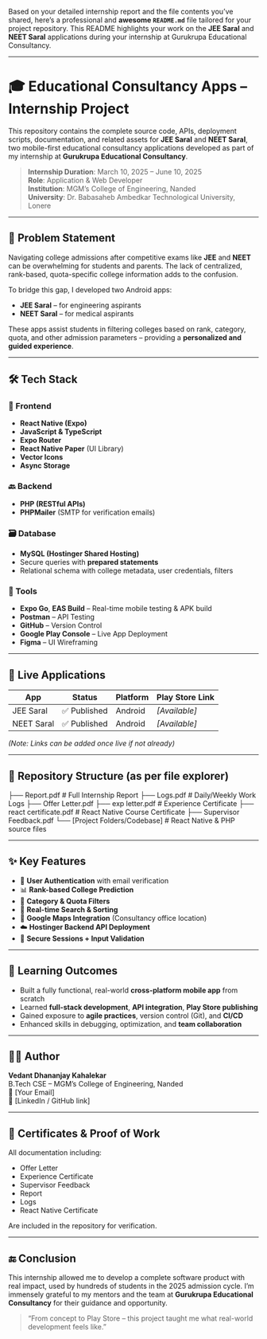Based on your detailed internship report and the file contents you’ve shared, here’s a professional and **awesome `README.md`** file tailored for your project repository. This README highlights your work on the **JEE Saral** and **NEET Saral** applications during your internship at Gurukrupa Educational Consultancy.

---

# 🎓 Educational Consultancy Apps – Internship Project

This repository contains the complete source code, APIs, deployment scripts, documentation, and related assets for **JEE Saral** and **NEET Saral**, two mobile-first educational consultancy applications developed as part of my internship at **Gurukrupa Educational Consultancy**.

> **Internship Duration**: March 10, 2025 – June 10, 2025  
> **Role**: Application & Web Developer  
> **Institution**: MGM’s College of Engineering, Nanded  
> **University**: Dr. Babasaheb Ambedkar Technological University, Lonere  

---

## 🧠 Problem Statement

Navigating college admissions after competitive exams like **JEE** and **NEET** can be overwhelming for students and parents. The lack of centralized, rank-based, quota-specific college information adds to the confusion.

To bridge this gap, I developed two Android apps:
- **JEE Saral** – for engineering aspirants
- **NEET Saral** – for medical aspirants

These apps assist students in filtering colleges based on rank, category, quota, and other admission parameters – providing a **personalized and guided experience**.

---

## 🛠️ Tech Stack

### 🎯 Frontend
- **React Native (Expo)**
- **JavaScript & TypeScript**
- **Expo Router**
- **React Native Paper** (UI Library)
- **Vector Icons**
- **Async Storage**

### 🔙 Backend
- **PHP (RESTful APIs)**
- **PHPMailer** (SMTP for verification emails)

### 🗃️ Database
- **MySQL (Hostinger Shared Hosting)**
- Secure queries with **prepared statements**  
- Relational schema with college metadata, user credentials, filters

### 🧪 Tools
- **Expo Go**, **EAS Build** – Real-time mobile testing & APK build
- **Postman** – API Testing
- **GitHub** – Version Control
- **Google Play Console** – Live App Deployment
- **Figma** – UI Wireframing

---

## 📱 Live Applications

| App        | Status       | Platform | Play Store Link |
|------------|--------------|----------|------------------|
| JEE Saral  | ✅ Published | Android  | _[Available]_    |
| NEET Saral | ✅ Published | Android  | _[Available]_    |

_(Note: Links can be added once live if not already)_

---

## 📂 Repository Structure (as per file explorer)


├── Report.pdf                  # Full Internship Report
├── Logs.pdf                   # Daily/Weekly Work Logs
├── Offer Letter.pdf
├── exp letter.pdf             # Experience Certificate
├── react certificate.pdf      # React Native Course Certificate
├── Supervisor Feedback.pdf
└── \[Project Folders/Codebase] # React Native & PHP source files

---

## ✨ Key Features

- 🔐 **User Authentication** with email verification
- 📊 **Rank-based College Prediction**
- 🎯 **Category & Quota Filters**
- 🔄 **Real-time Search & Sorting**
- 📍 **Google Maps Integration** (Consultancy office location)
- ☁️ **Hostinger Backend API Deployment**
- 🔐 **Secure Sessions + Input Validation**

---

## 🎯 Learning Outcomes

- Built a fully functional, real-world **cross-platform mobile app** from scratch
- Learned **full-stack development**, **API integration**, **Play Store publishing**
- Gained exposure to **agile practices**, version control (Git), and **CI/CD**
- Enhanced skills in debugging, optimization, and **team collaboration**

---

## 👨‍💻 Author

**Vedant Dhananjay Kahalekar**  
B.Tech CSE – MGM’s College of Engineering, Nanded  
📧 [Your Email]  
🔗 [LinkedIn / GitHub link]

---

## 📄 Certificates & Proof of Work

All documentation including:
- Offer Letter
- Experience Certificate
- Supervisor Feedback
- Report
- Logs
- React Native Certificate

Are included in the repository for verification.

---

## 🔚 Conclusion

This internship allowed me to develop a complete software product with real impact, used by hundreds of students in the 2025 admission cycle. I’m immensely grateful to my mentors and the team at **Gurukrupa Educational Consultancy** for their guidance and opportunity.

> “From concept to Play Store – this project taught me what real-world development feels like.”

